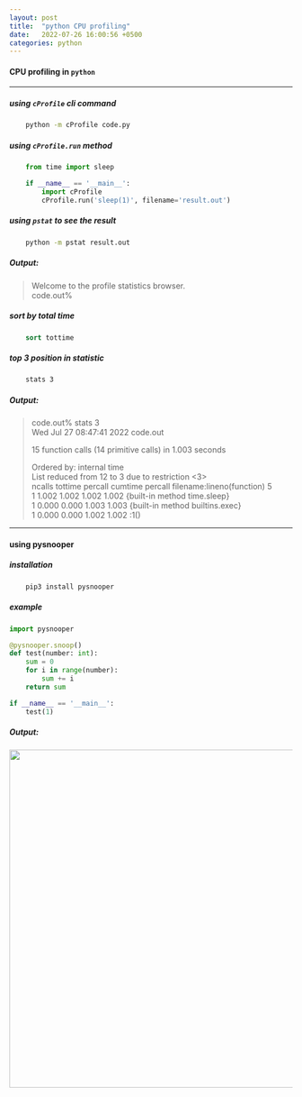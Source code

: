 ```yaml
---
layout: post
title:  "python CPU profiling"
date:   2022-07-26 16:00:56 +0500
categories: python
---
```


#### CPU profiling in `python`
---
##### using `cProfile` cli command

```cmd
    python -m cProfile code.py
```

##### using `cProfile.run` method

```python
    from time import sleep

    if __name__ == '__main__':
        import cProfile
        cProfile.run('sleep(1)', filename='result.out')
```

##### using `pstat` to see the result

```cmd
    python -m pstat result.out
```

##### Output:

> Welcome to the profile statistics browser. \
> code.out%

##### sort by total time

```cmd
    sort tottime
```

##### top 3 position in statistic

```cmd
    stats 3
 ```
 
 ##### Output:

> code.out% stats 3 \
> Wed Jul 27 08:47:41 2022    code.out
>
> 15 function calls (14 primitive calls) in 1.003 seconds
>
>   Ordered by: internal time \
>   List reduced from 12 to 3 due to restriction <3> \
>  ncalls  tottime  percall  cumtime  percall filename:lineno(function) 5 \
> 1    1.002    1.002    1.002    1.002 {built-in method time.sleep} \
> 1    0.000    0.000    1.003    1.003 {built-in method builtins.exec} \
> 1    0.000    0.000    1.002    1.002 <string>:1(<module>)

---
#### using pysnooper

##### installation

```cmd
    pip3 install pysnooper
 ```

##### example

```python
import pysnooper

@pysnooper.snoop()
def test(number: int):
    sum = 0
    for i in range(number):
        sum += i
    return sum

if __name__ == '__main__':
    test(1) 
 ```
##### Output:

<img src="{{site.url}}/assets/jpeg/pysnooper.jpeg" width="600px">